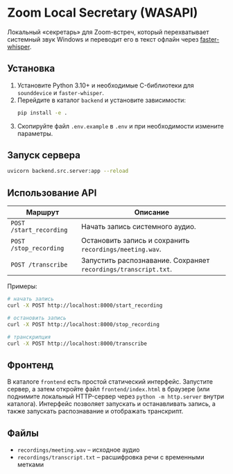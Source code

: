 # Zoom Local Secretary (WASAPI)

Локальный «секретарь» для Zoom-встреч, который перехватывает системный звук Windows
и переводит его в текст офлайн через [faster-whisper](https://github.com/guillaumekln/faster-whisper).

## Установка

1. Установите Python 3.10+ и необходимые C-библиотеки для `sounddevice` и `faster-whisper`.
2. Перейдите в каталог `backend` и установите зависимости:
   ```bash
   pip install -e .
   ```
3. Скопируйте файл `.env.example` в `.env` и при необходимости измените параметры.

## Запуск сервера

```bash
uvicorn backend.src.server:app --reload
```

## Использование API

| Маршрут | Описание |
|---------|----------|
| `POST /start_recording` | Начать запись системного аудио. |
| `POST /stop_recording` | Остановить запись и сохранить `recordings/meeting.wav`. |
| `POST /transcribe` | Запустить распознавание. Сохраняет `recordings/transcript.txt`. |

Примеры:
```bash
# начать запись
curl -X POST http://localhost:8000/start_recording

# остановить запись
curl -X POST http://localhost:8000/stop_recording

# транскрипция
curl -X POST http://localhost:8000/transcribe
```

## Фронтенд

В каталоге `frontend` есть простой статический интерфейс. Запустите сервер, а затем откройте файл `frontend/index.html` в браузере (или поднимите локальный HTTP-сервер через `python -m http.server` внутри каталога). Интерфейс позволяет запускать и останавливать запись, а также запускать распознавание и отображать транскрипт.

## Файлы
- `recordings/meeting.wav` – исходное аудио
- `recordings/transcript.txt` – расшифровка речи с временными метками
